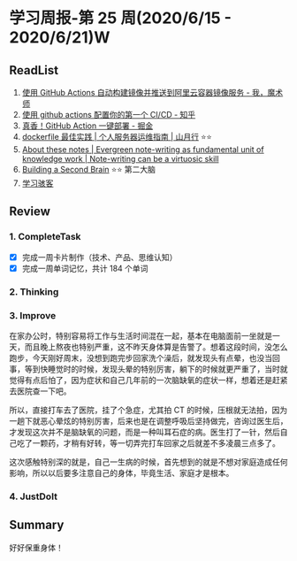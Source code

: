 # 学习周报-第 25 周(2020/6/15 - 2020/6/21)W

>

## ReadList

1. [使用 GitHub Actions 自动构建镜像并推送到阿里云容器镜像服务 - 我，魔术师](https://imagician.net/archives/18/)
2. [使用 github actions 配置你的第一个 CI/CD - 知乎](https://zhuanlan.zhihu.com/p/113782624)
   <!--// 简单流程就是：通过ssh-action连接至服务器，执行测试用例，然后执行远程命令build镜像&stop\rm\run镜象 -->
3. [真香！GitHub Action 一键部署 - 掘金](https://juejin.im/post/5df84244f265da33930985e7)<!--// 自动化CI -->
4. [dockerfile 最佳实践 | 个人服务器运维指南 | 山月行](https://shanyue.tech/op/dockerfile-practice.html#%E5%AE%B9%E5%99%A8%E5%BA%94%E8%AF%A5%E6%98%AF%E7%9F%AD%E6%9A%82%E7%9A%84) ⭐️️⭐️️
5. [About these notes | Evergreen note-writing as fundamental unit of knowledge work | Note-writing can be a virtuosic skill](https://notes.andymatuschak.org/About_these_notes?stackedNotes=z3SjnvsB5aR2ddsycyXofbYR7fCxo7RmKW2be&stackedNotes=z4erJ1AQZ28DEMUv3p7AfGNqooWp8pLUVFnQ8)
6. [Building a Second Brain](https://www.buildingasecondbrain.com/) ⭐️️⭐️️ 第二大脑
7. [学习骇客](https://anki.wiki/)

## Review

### 1. CompleteTask

- [x] 完成一周卡片制作（技术、产品、思维认知）
- [x] 完成一周单词记忆，共计 184 个单词

### 2. Thinking

### 3. Improve

在家办公时，特别容易将工作与生活时间混在一起，基本在电脑面前一坐就是一天，而且晚上熬夜也特别严重，这不昨天身体算是告警了。想着这段时间，没怎么跑步，今天刚好周末，没想到跑完步回家洗个澡后，就发现头有点晕，也没当回事，等到快睡觉时的时候，发现头晕的特别厉害，躺下的时候就更严重了，当时就觉得有点后怕了，因为症状和自己几年前的一次脑缺氧的症状一样，想着还是赶紧去医院查一下吧。

所以，直接打车去了医院，挂了个急症，尤其拍 CT 的时候，压根就无法拍，因为一趟下就恶心晕炫的特别厉害，后来也是在调整呼吸后坚持做完，咨询过医生后，才发现这次并不是脑缺氧的问题，而是一种叫耳石症的病。医生打了一针，然后自己吃了一颗药，才稍有好转，等一切弄完打车回家之后就差不多凌晨三点多了。

这次感触特别深的就是，自己一生病的时候，首先想到的就是不想对家庭造成任何影响，所以以后要多注意自己的身体，毕竟生活、家庭才是根本。

### 4. JustDoIt

## Summary

好好保重身体！
